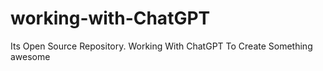 # working-with-ChatGPT
Its Open Source Repository. Working With ChatGPT To Create Something awesome
